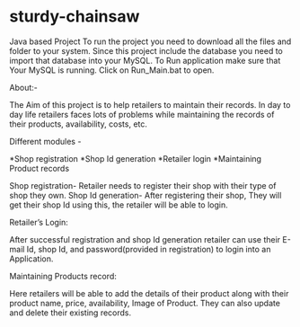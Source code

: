 # sturdy-chainsaw
Java based Project
To run the project you need to download all the files and folder to your system. 
Since this project include the database you need to import that database into your MySQL.
To Run application make sure that Your MySQL is running.
Click on Run_Main.bat to open.


About:-

The Aim of this project is to help retailers to maintain their records. In day to day life retailers faces lots of problems while maintaining the records of their products, availability, costs, etc.

Different modules -

*Shop registration
*Shop Id generation
*Retailer login
*Maintaining Product records

Shop registration- Retailer needs to register their shop with 
their type of shop they own.
Shop Id generation-
After registering their shop, They will get their shop Id using this, the retailer will be able to login.

Retailer’s Login:

After successful registration and shop Id generation retailer can use their E-mail Id, shop Id, and password(provided in registration) to login into an Application.

Maintaining Products record:

Here retailers will be able to add the details of their product along with their product name, price, availability, Image of Product.
They can also update and delete their existing records.
